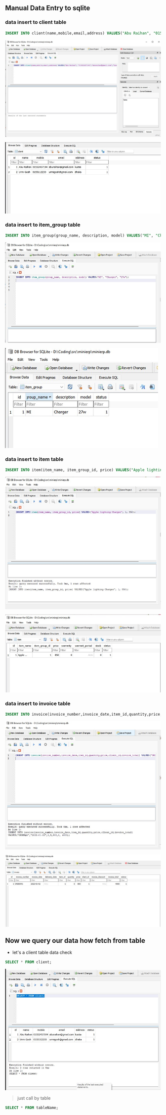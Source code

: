 ## Manual Data Entry to sqlite

### data insert to client table

```sql
INSERT INTO client(name,mobile,email,address) VALUES("Abu Raihan", "01552457194", "aburaihan@gmail.com", "kustia");
```

![client](./images/Client_data.jpg)

![client](./images/Client_data2.jpg)

### data insert to item_group table

```sql
INSERT INTO item_group(group_name, description, model) VALUES("MI", "Charger", "27w");
```

![client](./images/item_group.jpg)

![client](./images/item_group2.jpg)

### data insert to item table

```sql
INSERT INTO item(item_name, item_group_id, price) VALUES("Apple lighting Charger", 1, 850);
```

![client](./images/item.jpg)

![client](./images/item2.jpg)

### data insert to invoice table

```sql
INSERT INTO invoice(invoice_number,invoice_date,item_id,quantity,price,client_id,invoice_total) VALUES("ORDER#1","2022-01-02",1,5,800,1, 4000);
```

![client](./images/invoice.jpg)

![client](./images/invoice2.jpg)

## Now we query our data how fetch from table

- let's a client table data check

```sql
SELECT * FROM client;

```

![client](./images/client_data_check.jpg)

> just call by table

```sql
SELECT * FROM tableName;
```
